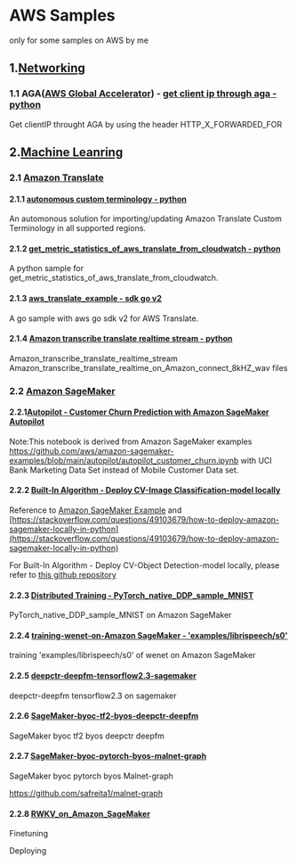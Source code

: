 # AWS Samples
only for some samples on AWS by me
## 1.[Networking](https://aws.amazon.com/products/networking/)
### 1.1 AGA([AWS Global Accelerator](https://aws.amazon.com/cn/global-accelerator/)) - [get client ip through aga - python](https://github.com/shenshaoyong/awssample/blob/master/ga/getclientipthroughga.py)
Get clientIP throught AGA by using the header HTTP_X_FORWARDED_FOR

## 2.[Machine Leanring](https://aws.amazon.com/machine-learning/)
### 2.1 [Amazon Translate](https://aws.amazon.com/translate/) 
#### 2.1.1 [autonomous custom terminology - python](https://github.com/shenshaoyong/awssample/blob/master/translate/README.md)
An automonous solution for importing/updating Amazon Translate Custom Terminology in all supported regions.

#### 2.1.2 [get_metric_statistics_of_aws_translate_from_cloudwatch - python](https://github.com/shenshaoyong/awssample/tree/master/translate2#readme)
A python sample for get_metric_statistics_of_aws_translate_from_cloudwatch.

#### 2.1.3 [aws_translate_example - sdk go v2](https://github.com/shenshaoyong/aws-translate-example-go-v2/blob/main/README.md)
A go sample with aws go sdk v2 for AWS Translate.

#### 2.1.4 [Amazon transcribe translate realtime stream - python](https://github.com/shenshaoyong/Amazon_transcribe_translate_realtime_stream)
Amazon_transcribe_translate_realtime_stream
Amazon_transcribe_translate_realtime_on_Amazon_connect_8kHZ_wav files

### 2.2 [Amazon SageMaker](https://aws.amazon.com/sagemaker/) 
#### 2.2.1[Autopilot - Customer Churn Prediction with Amazon SageMaker Autopilot](https://github.com/shenshaoyong/awssample/blob/master/SageMaker/Autopilot/autopilot_customer_subscribe_bankdataset.ipynb)
Note:This notebook is derived from Amazon SageMaker examples https://github.com/aws/amazon-sagemaker-examples/blob/main/autopilot/autopilot_customer_churn.ipynb with UCI Bank Marketing Data Set instead of Mobile Customer Data set.

#### 2.2.2 [Built-In Algorithm - Deploy CV-Image Classification-model locally](https://github.com/shenshaoyong/awssample/blob/master/SageMaker/BuiltInAlgorithm/IC-LocalDeploy.ipynb) 
Reference to [Amazon SageMaker Example](https://github.com/aws/amazon-sagemaker-examples/blob/main/introduction_to_amazon_[…]ation_caltech/Image-classification-fulltraining-highlevel.ipynb)  and [https://stackoverflow.com/questions/49103679/how-to-deploy-amazon-sagemaker-locally-in-python](https://stackoverflow.com/questions/49103679/how-to-deploy-amazon-sagemaker-locally-in-python)

For Built-In Algorithm - Deploy CV-Object Detection-model locally, please refer to [this github repository](https://github.com/snowolf/convert-sagemaker-build-in-ssd-model-to-local-depolyable/blob/main/object_detection_image_json_format.ipynb)

#### 2.2.3 [Distributed Training - PyTorch_native_DDP_sample_MNIST](https://github.com/shenshaoyong/awssample/blob/master/SageMaker/PyTorch_native_DDP_sample_MNIST/README.md) 
PyTorch_native_DDP_sample_MNIST on Amazon SageMaker

#### 2.2.4 [training-wenet-on-Amazon SageMaker - 'examples/librispeech/s0' ](https://github.com/shenshaoyong/training-wenet-on-SageMaker)
training 'examples/librispeech/s0' of wenet on Amazon SageMaker

#### 2.2.5 [deepctr-deepfm-tensorflow2.3-sagemaker](https://github.com/shenshaoyong/deepctr-deepfm-tensorflow2.3-sagemaker)
deepctr-deepfm tensorflow2.3 on sagemaker

#### 2.2.6 [SageMaker-byoc-tf2-byos-deepctr-deepfm](https://github.com/shenshaoyong/SageMaker-byoc-tf2-byos-deepctr-deepfm)
SageMaker byoc tf2 byos deepctr deepfm

#### 2.2.7 [SageMaker-byoc-pytorch-byos-malnet-graph](https://github.com/shenshaoyong/malnet-graph-on-SageMaker)
SageMaker byoc pytorch byos Malnet-graph

https://github.com/safreita1/malnet-graph

#### 2.2.8 [RWKV_on_Amazon_SageMaker](https://github.com/shenshaoyong/RWKV_on_Amazon_SageMaker/tree/main)
Finetuning

Deploying

